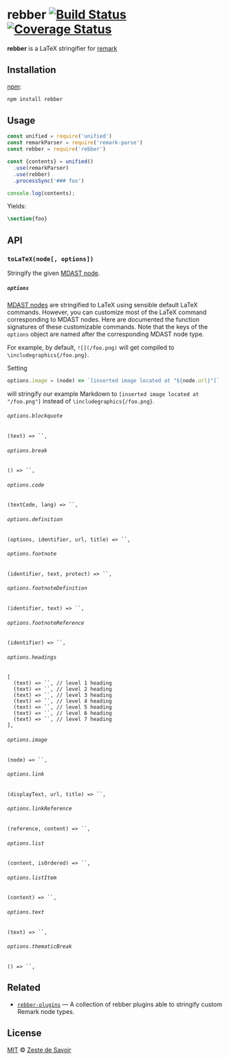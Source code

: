 # rebber [![Build Status][build-badge]][build-status] [![Coverage Status][coverage-badge]][coverage-status]


**rebber** is a LaTeX stringifier for [remark][]

## Installation

[npm][]:

```bash
npm install rebber
```

## Usage

```javascript
const unified = require('unified')
const remarkParser = require('remark-parse')
const rebber = require('rebber')

const {contents} = unified()
  .use(remarkParser)
  .use(rebber)
  .processSync('### foo')

console.log(contents);
```

Yields:

```latex
\section{foo}
```

## API

### `toLaTeX(node[, options])`

Stringify the given [MDAST node][mdast].

##### `options`

[MDAST nodes][mdast] are stringified to LaTeX using sensible default LaTeX commands. However, you can customize most of the LaTeX command corresponding to MDAST nodes. Here are documented the function signatures of these customizable commands. Note that the keys of the `options` object are named after the corresponding MDAST node type.

For example, by default, `![](/foo.png)` will get compiled to `\includegraphics{/foo.png}`.

Setting
```js
options.image = (node) => `[inserted image located at "${node.url}"]`
```

will stringify our example Markdown to `[inserted image located at "/foo.png"]` instead of `\includegraphics{/foo.png}`.

###### `options.blockquote`

    (text) => ``,

###### `options.break`

    () => ``,

###### `options.code`

    (textCode, lang) => ``,

###### `options.definition`

    (options, identifier, url, title) => ``,

###### `options.footnote`

    (identifier, text, protect) => ``,

###### `options.footnoteDefinition`

    (identifier, text) => ``,

###### `options.footnoteReference`

    (identifier) => ``,

###### `options.headings`

    [
      (text) => ``, // level 1 heading
      (text) => ``, // level 2 heading
      (text) => ``, // level 3 heading
      (text) => ``, // level 4 heading
      (text) => ``, // level 5 heading
      (text) => ``, // level 6 heading
      (text) => ``, // level 7 heading
    ],

###### `options.image`

    (node) => ``,

###### `options.link`

    (displayText, url, title) => ``,

###### `options.linkReference`

    (reference, content) => ``,

###### `options.list`

    (content, isOrdered) => ``,

###### `options.listItem`

    (content) => ``,

###### `options.text`

    (text) => ``,

###### `options.thematicBreak`

    () => ``,

## Related

*   [`rebber-plugins`][rebber-plugins]
    — A collection of rebber plugins able to stringify custom Remark node types.

## License

[MIT][license] © [Zeste de Savoir][zds]

<!-- Definitions -->

[build-badge]: https://img.shields.io/travis/zestedesavoir/zmarkdown.svg

[build-status]: https://travis-ci.org/zestedesavoir/zmarkdown

[coverage-badge]: https://img.shields.io/coveralls/zestedesavoir/zmarkdown.svg

[coverage-status]: https://coveralls.io/github/zestedesavoir/zmarkdown

[license]: https://github.com/zestedesavoir/zmarkdown/blob/master/packages/rebber/LICENSE-MIT

[rebber-plugins]: https://github.com/zestedesavoir/zmarkdown/blob/master/packages/rebber-plugins

[zds]: https://zestedesavoir.com

[npm]: https://www.npmjs.com/package/rebber

[mdast]: https://github.com/syntax-tree/mdast/blob/master/readme.md

[remark]: https://github.com/wooorm/remark

[rehype]: https://github.com/wooorm/rehype
